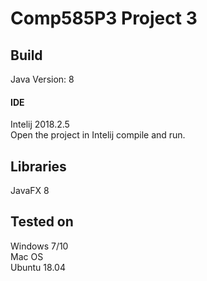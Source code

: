 # Comp585P3 Project 3

## Build
Java Version: 8 

#### IDE
Intelij 2018.2.5   
Open the project in Intelij compile and run.  

## Libraries
JavaFX 8

## Tested on
Windows 7/10  
Mac OS  
Ubuntu 18.04
